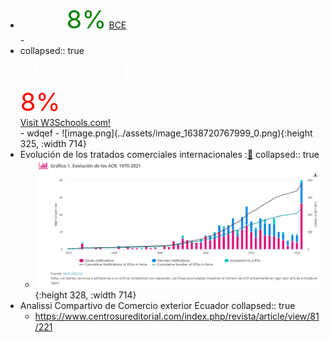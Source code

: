 -
  <div class="cards">
  <a style="color:white ;font-size:40px;"  > PIB </a>
    <a style="color:green; font-size:40px;" >8%</a> 
  <a href="https://contenido.bce.fin.ec/documentos/Administracion/bi_tick_PIB_CNT.html">BCE</a>
  </div>
	-
-
  <div class="cards">
  collapsed:: true
  <div style="color:white ;font-size:40px;"  > Nivel de Exportaciones </div>
    <div style="color:red; font-size:40px;" >8%</div> 
  <a href="https://www.w3schools.com/">Visit W3Schools.com!</a>
  </div>
	- wdqef
		- ![image.png](../assets/image_1638720767999_0.png){:height 325, :width 714}
- Evolución de los tratados  comerciales internacionales  :[🔗](https://sdgpulse.unctad.org/trade-barriers/)
  collapsed:: true
	- ![image.png](../assets/image_1638718468657_0.png){:height 328, :width 714}
- Analissi Compartivo de Comercio exterior Ecuador 
  collapsed:: true
	- https://www.centrosureditorial.com/index.php/revista/article/view/81/221
